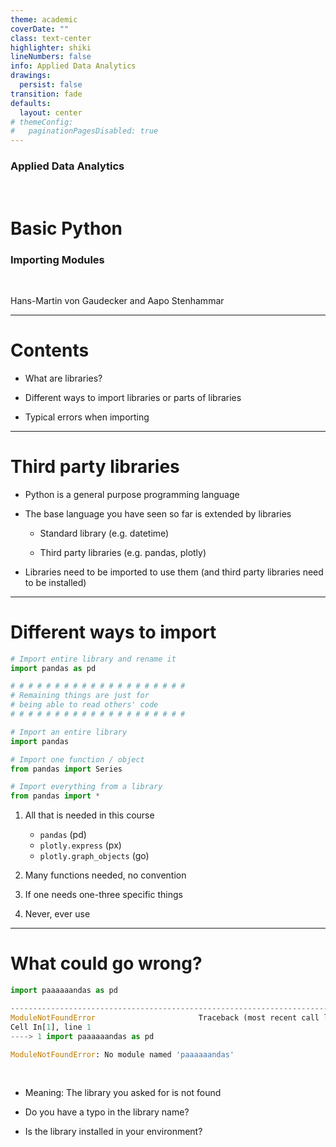 ```yaml
---
theme: academic
coverDate: ""
class: text-center
highlighter: shiki
lineNumbers: false
info: Applied Data Analytics
drawings:
  persist: false
transition: fade
defaults:
  layout: center
# themeConfig:
#   paginationPagesDisabled: true
---
```


### Applied Data Analytics

<br/>

# Basic Python

### Importing Modules

<br/>


Hans-Martin von Gaudecker and Aapo Stenhammar

---

# Contents

- What are libraries?

- Different ways to import libraries or parts of libraries

- Typical errors when importing


---

# Third party libraries

- Python is a general purpose programming language

- The base language you have seen so far is extended by libraries

  - Standard library (e.g. datetime)

  - Third party libraries (e.g. pandas, plotly)

- Libraries need to be imported to use them (and third party libraries need to be
  installed)



---

# Different ways to import

<div class="grid grid-cols-2 gap-4">
<div class="col-span-1">

```python
# Import entire library and rename it
import pandas as pd

# # # # # # # # # # # # # # # # # # # #
# Remaining things are just for
# being able to read others' code
# # # # # # # # # # # # # # # # # # # #

# Import an entire library
import pandas

# Import one function / object
from pandas import Series

# Import everything from a library
from pandas import *
```

</div>
<div class="col-span-1">

1. All that is needed in this course

   - `pandas` (pd)
   - `plotly.express` (px)
   - `plotly.graph_objects` (go)

1. Many functions needed, no convention

1. If one needs one-three specific things

1. Never, ever use

</div>
</div>


---

# What could go wrong?

```python
import paaaaaandas as pd

---------------------------------------------------------------------------
ModuleNotFoundError                       Traceback (most recent call last)
Cell In[1], line 1
----> 1 import paaaaaandas as pd

ModuleNotFoundError: No module named 'paaaaaandas'
```

<br/>

- Meaning: The library you asked for is not found

- Do you have a typo in the library name?

- Is the library installed in your environment?

<br/>
<br/>
<br/>
